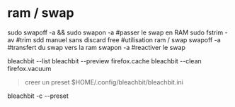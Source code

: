 # ram / swap

sudo swapoff -a && sudo swapon -a    #passer le swap en RAM
sudo fstrim -av                      #trim sdd manuel sans discard
free                                 #utilisation ram / swap
swapoff -a                           #transfert du swap vers la ram
swapon -a                            #reactiver le swap

bleachbit --list
bleachbit --preview firefox.cache
bleachbit --clean firefox.vacuum

> creer un preset $HOME/.config/bleachbit/bleachbit.ini

bleachbit -c --preset
